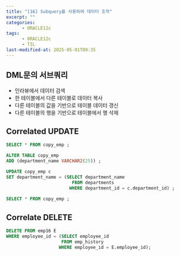 ```yaml
---
title: "[16] Subquery를 사용하여 데이터 조작"
excerpt: ""
categories:
      - ORACLE12c
tags:
      - ORACLE12c
      - TIL
last-modified-at: 2025-05-01T09:35
---
```


## DML문의 서브쿼리

- 인라뷰에서 데이터 검색
- 한 테이블에서 다른 테이블로 데이터 복사
- 다른 테이블의 값을 기반으로 테이블 데이터 갱신
- 다른 테이블의 행을 기반으로 테이블에서 행 삭제

## Correlated UPDATE

```sql
SELECT * FROM copy_emp ;

ALTER TABLE copy_emp 
ADD (department_name VARCHAR2(25)) ;

UPDATE copy_emp c 
SET department_name = (SELECT department_name 
                         FROM departments 
                        WHERE department_id = c.department_id) ;
                        
SELECT * FROM copy_emp ;
```

## Correlate DELETE

```sql
DELETE FROM emp16 E
WHERE employee_id = (SELECT employee_id
                     FROM emp_history
                    WHERE employee_id = E.employee_id);
```
